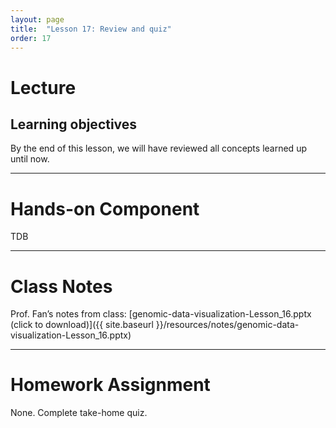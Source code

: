 ```yaml
---
layout: page
title:  "Lesson 17: Review and quiz"
order: 17
---
```


# Lecture

## Learning objectives

By the end of this lesson, we will have reviewed all concepts learned up until now. 

---

# Hands-on Component

TDB

---

# Class Notes

Prof. Fan’s notes from class: [genomic-data-visualization-Lesson_16.pptx (click to download)]({{ site.baseurl }}/resources/notes/genomic-data-visualization-Lesson_16.pptx)

---

# Homework Assignment

None. Complete take-home quiz. 

